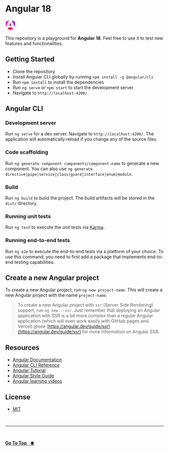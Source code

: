 # Angular 18

<img src="./public/logo.png" alt="logo" width="32">

This repository is a playground for **Angular 18**. Feel free to use it to test new features and functionalities.

## Getting Started

- Clone the repository
- Install Angular CLI globally by running `npm install -g @angular/cli`
- Run `npm install` to install the dependencies
- Run `ng serve` or `npm start` to start the development server
- Navigate to `http://localhost:4200/`

## Angular CLI

### Development server

Run `ng serve` for a dev server. Navigate to `http://localhost:4200/`. The application will automatically reload if you change any of the source files.

### Code scaffolding

Run `ng generate component components/component-name` to generate a new component. You can also use `ng generate directive|pipe|service|class|guard|interface|enum|module`.

### Build

Run `ng build` to build the project. The build artifacts will be stored in the `dist/` directory.

### Running unit tests

Run `ng test` to execute the unit tests via [Karma](https://karma-runner.github.io).

### Running end-to-end tests

Run `ng e2e` to execute the end-to-end tests via a platform of your choice. To use this command, you need to first add a package that implements end-to-end testing capabilities.

## Create a new Angular project

To create a new Angular project, run `ng new project-name`. This will create a new Angular project with the name `project-name`.

> To create a new Angular project with `ssr` (Server Side Rendering) support, run `ng new --ssr`.
> Just remember that deploying an Angular application with SSR is a bit more complex than a regular Angular application (which will even work easily with GitHub pages and Vercel)
> @see [https://angular.dev/guide/ssr](https://angular.dev/guide/ssr) for more information on Angular SSR.

## Resources

- [Angular Documentation](https://angular.dev/overview)
- [Angular CLI Reference](https://angular.dev/cli)
- [Angular Tutorial](https://angular.dev/tutorials/learn-angular)
- [Angular Style Guide](https://angular.dev/guide/styleguide)
- [Angular learning videos](https://www.youtube.com/playlist?list=PL1w1q3fL4pmj9k1FrJ3Pe91EPub2_h4jF)

## License

- [MIT](LICENSE.md)

&nbsp;

---

&nbsp;

[**Go To Top &nbsp; ⬆️**](#angular-18)
